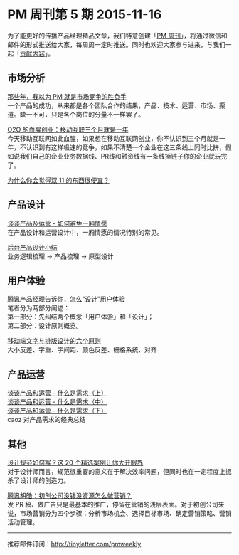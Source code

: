 # PM 周刊第 5 期 2015-11-16

为了能更好的传播产品经理精品文章，我们特意创建「[PM 周刊](http://pmweekly.com/)」，将通过微信和邮件的形式推送给大家，每周周一定时推送。同时也欢迎大家参与进来，与我们一起「[贡献内容](https://github.com/vincent4j/pmweekly.com/issues/new)」。    

## 市场分析   

[那些年，我以为 PM 就是市场竞争的胜负手](http://mp.weixin.qq.com/s?__biz=MjM5NTQ5MjIyMA==&mid=401051133&idx=1&sn=d9ddd0d39af097dcd5bff938f97a8902&scene=1&srcid=1116VeYrauprC5CM57EZe6CC&key=d4b25ade3662d643f5047924fd5b3e28a15a2c048190b8806fea5029aa924bfc998734f1f4917ae6b5f70e57e8ea7772&ascene=0&uin=NDgwNzA1&devicetype=iMac+MacBookPro11%2C1+OSX+OSX+10.11+build(15A284)&version=11020201&pass_ticket=VgkMgP5RJJjv45mHdllcMj71oV%2BhX1Z%2B1tZ2nxe1QNU%3D)     
一个产品的成功，从来都是各个团队合作的结果，产品、技术、运营、市场、渠道。缺一不可，只是各个岗位的分量不一样罢了。 

[O2O 的血腥创业：移动互联三个月就是一年](http://mp.weixin.qq.com/s?__biz=MzA4NzA5MzA0OQ==&mid=401247233&idx=2&sn=eaf4e4c6915e18455103a16168cccbbd&scene=1&srcid=1116N4gJNU46xa2gdM8AMb1L&key=d4b25ade3662d64396453ac3e71fec63584060b25a2a90acf7f098470ef69cfe65bd228ea6efa9844454fbe433d9fc00&ascene=0&uin=NDgwNzA1&devicetype=iMac+MacBookPro11%2C1+OSX+OSX+10.11+build(15A284)&version=11020201&pass_ticket=VgkMgP5RJJjv45mHdllcMj71oV%2BhX1Z%2B1tZ2nxe1QNU%3D)  
今天移动互联网如此血腥，如果想在移动互联网创业，你不认识到三个月就是一年，不认识到有这样极速的竞争，如果不清楚一个企业在这三条线上同时比拼，假如说我们自己的企业业务数据线、PR线和融资线有一条线掉链子你的企业就玩完了。 

[为什么你会觉得双 11 的东西很便宜？](https://mp.weixin.qq.com/s?__biz=MjM5MDgzNDkzMw==&mid=400841895&idx=1&sn=556a061df270478aa8d9cbdea2f3fbcc&scene=1&srcid=1116Nci5gIj8UJt4GYbp2PXe&key=d4b25ade3662d64315ff13a7e543c8fca9c95a21edfadce2bb5a5f82d7fe96bed2c7289dca1b2ae66fb41f3713ecb447&ascene=0&uin=NDgwNzA1&devicetype=iMac+MacBookPro11%2C1+OSX+OSX+10.11+build(15A284)&version=11020201&pass_ticket=VgkMgP5RJJjv45mHdllcMj71oV%2BhX1Z%2B1tZ2nxe1QNU%3D)         
      
## 产品设计

[谈谈产品及运营 - 如何避免一厢情愿](http://mp.weixin.qq.com/s?__biz=MzI0MjA1Mjg2Ng==&mid=400402277&idx=1&sn=2ebbd48290c34815ab85f22fa5de0afa&scene=23&srcid=1113eUzIiZiSfqDqCYz51ufv#rd)   
在产品设计和运营设计中，一厢情愿的情况特别的常见。

[后台产品设计小结](http://mp.weixin.qq.com/s?__biz=MzIwMDI1MTYwMQ==&mid=400744789&idx=1&sn=882fe26fd00b534cafac5b663a34180c&scene=23&srcid=1113CWsU4HB4XHu0sCnKKW66#rd)  
业务逻辑梳理 -> 产品梳理 -> 原型设计   

## 用户体验

[腾讯产品经理告诉你，怎么“设计”用户体验](http://www.cnwebnews.com/manage/2015/0728/427775.shtml)    
笔者分为两部分阐述：   
第一部分：先纠结两个概念「用户体验」和「设计」；    
第二部分：设计原则概览。       

[移动端文字与排版设计的六个原则](http://www.ui.cn/detail/72212.html)      
大小反差、字重、字间距、颜色反差、栅格系统、对齐

## 产品运营

[谈谈产品和运营 - 什么是需求（上）](http://mp.weixin.qq.com/s?__biz=MzI0MjA1Mjg2Ng==&mid=400416746&idx=1&sn=19ecb45a93869cdcc6ecd5555c3e217c&scene=21#wechat_redirect)        
[谈谈产品和运营 - 什么是需求（中）](http://mp.weixin.qq.com/s?__biz=MzI0MjA1Mjg2Ng==&mid=400429452&idx=1&sn=31b9260f1d3f26b49d4b8041ba265935&scene=21#wechat_redirect)       
[谈谈产品和运营 - 什么是需求（下）](http://mp.weixin.qq.com/s?__biz=MzI0MjA1Mjg2Ng==&mid=400451448&idx=1&sn=343949112f34c20b662f2d28f9372872&scene=1&srcid=11168wim2RrYlLkVxjAC4noE&key=d4b25ade3662d643625226292e9d1061c9efb22c4fc4bc7b47c7819c06b784922e050a834600681f6eeea2da0e6b5a35&ascene=0&uin=NDgwNzA1&devicetype=iMac+MacBookPro11%2C1+OSX+OSX+10.11+build(15A284)&version=11020201&pass_ticket=VgkMgP5RJJjv45mHdllcMj71oV%2BhX1Z%2B1tZ2nxe1QNU%3D)   
caoz 对产品需求的经典总结          


## 其他

[设计规范如何写？这 20 个精选案例让你大开眼界](http://www.weiued.com/Article/?Id=94660199)   
对于设计师而言，规范很重要的意义在于解决效率问题，但同时也在一定程度上扼杀了设计师的创造力。   

[腾讯胡皓：初创公司没钱没资源怎么做营销？](http://mp.weixin.qq.com/s?__biz=MjM5NjAyMzcyMA==&mid=401603750&idx=3&sn=faef4d61f31d2a83069bab7bf4850b1c&scene=1&srcid=1116MxzU2WtLSmOawYgIy8XT&key=d4b25ade3662d643460ba5447d495cce2f01b65f5e3ff369b5aa7135610b24fc54397f5d53f0c41fd20db1377dece5c3&ascene=0&uin=NDgwNzA1&devicetype=iMac+MacBookPro11%2C1+OSX+OSX+10.11+build(15A284)&version=11020201&pass_ticket=VgkMgP5RJJjv45mHdllcMj71oV%2BhX1Z%2B1tZ2nxe1QNU%3D)   
发 PR 稿、做广告只是最基本的推广，停留在营销的浅层表面。对于初创公司来说，市场营销分为四个步骤：分析市场机会、选择目标市场、确定营销策略、营销活动管理。         

---
推荐邮件订阅：<http://tinyletter.com/pmweekly>  
      
  
 
